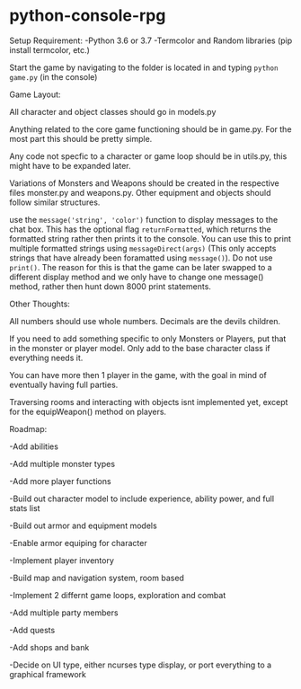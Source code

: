 # python-console-rpg

Setup Requirement:
-Python 3.6 or 3.7
-Termcolor and Random libraries (pip install termcolor, etc.)

Start the game by navigating to the folder is located in and typing `python game.py` (in the console)


Game Layout:

All character and object classes should go in models.py

Anything related to the core game functioning should be in game.py. For the most part this should be pretty simple.

Any code not specfic to a character or game loop should be in utils.py, this might have to be expanded later.

Variations of Monsters and Weapons should be created in the respective files monster.py and weapons.py. Other equipment and objects should follow similar structures.



use the `message('string', 'color')` function to display messages to the chat box. This has the optional flag `returnFormatted`, which returns the formatted string rather then prints it to the console. You can use this to print multiple formatted strings using `messageDirect(args)` (This only accepts strings that have already been foramatted using `message()`). Do not use `print()`. The reason for this is that the game can be later swapped to a different display method and we only have to change one message() method, rather then hunt down 8000 print statements.

Other Thoughts:

All numbers should use whole numbers. Decimals are the devils children.

If you need to add something specific to only Monsters or Players, put that in the monster or player model. Only add to the base character class if everything needs it.

You can have more then 1 player in the game, with the goal in mind of eventually having full parties.

Traversing rooms and interacting with objects isnt implemented yet, except for the equipWeapon() method on players.


Roadmap:

-Add abilities

-Add multiple monster types

-Add more player functions

-Build out character model to include experience, ability power, and full stats list

-Build out armor and equipment models

-Enable armor equiping for character

-Implement player inventory

-Build map and navigation system, room based

-Implement 2 differnt game loops, exploration and combat

-Add multiple party members

-Add quests

-Add shops and bank

-Decide on UI type, either ncurses type display, or port everything to a graphical framework

